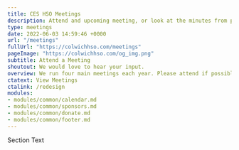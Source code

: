 ```yaml
---
title: CES HSO Meetings
description: Attend and upcoming meeting, or look at the minutes from previous meetings.
type: meetings
date: 2022-06-03 14:59:46 +0000
url: "/meetings"
fullUrl: "https://colwichhso.com/meetings"
pageImage: "https://colwichhso.com/og_img.png"
subtitle: Attend a Meeting
shoutout: We would love to hear your input.
overview: We run four main meetings each year. Please attend if possible, or look at the meeting minutes below.
ctatext: View Meetings
ctalink: /redesign
modules:
- modules/common/calendar.md
- modules/common/sponsors.md
- modules/common/donate.md
- modules/common/footer.md
---
```

Section Text
